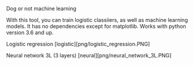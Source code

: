 Dog or not machine learning

With this tool, you can train logistic classiiers, as well as machine learning models.
It has no dependencies except for matplotlib. 
Works with python version 3.6 and up.


Logistic regression
[logistic][png/logistic_regression.PNG]


Neural network 3L (3 layers)
[neural][png/neural_network_3L.PNG]

